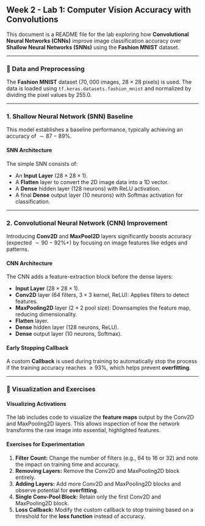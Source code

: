 ## Week 2 - Lab 1: Computer Vision Accuracy with Convolutions

This document is a README file for the lab exploring how **Convolutional Neural Networks (CNNs)** improve image classification accuracy over **Shallow Neural Networks (SNNs)** using the **Fashion MNIST** dataset.

***

### 💾 Data and Preprocessing

The **Fashion MNIST** dataset ($70,000$ images, $28 \times 28$ pixels) is used. The data is loaded using `tf.keras.datasets.fashion_mnist` and normalized by dividing the pixel values by $255.0$.

***

### 1. Shallow Neural Network (SNN) Baseline

This model establishes a baseline performance, typically achieving an accuracy of $\sim 87-89\%$.

#### SNN Architecture
The simple SNN consists of:
* An **Input Layer** ($28 \times 28 \times 1$).
* A **Flatten** layer to convert the 2D image data into a 1D vector.
* A **Dense** hidden layer (128 neurons) with $\text{ReLU}$ activation.
* A final **Dense** output layer (10 neurons) with $\text{Softmax}$ activation for classification.

***

### 2. Convolutional Neural Network (CNN) Improvement

Introducing **Conv2D** and **MaxPool2D** layers significantly boosts accuracy (expected $\sim 90-92\%+$) by focusing on image features like edges and patterns.

#### CNN Architecture
The CNN adds a feature-extraction block before the dense layers:
* **Input Layer** ($28 \times 28 \times 1$).
* **Conv2D** layer (64 filters, $3\times3$ kernel, $\text{ReLU}$): Applies filters to detect features.
* **MaxPooling2D** layer ($2\times2$ pool size): Downsamples the feature map, reducing dimensionality.
* **Flatten** layer.
* **Dense** hidden layer (128 neurons, $\text{ReLU}$).
* **Dense** output layer (10 neurons, $\text{Softmax}$).

#### Early Stopping Callback
A custom **Callback** is used during training to automatically stop the process if the training accuracy reaches $\geq 93\%$, which helps prevent **overfitting**.

***

### 🔬 Visualization and Exercises

#### Visualizing Activations
The lab includes code to visualize the **feature maps** output by the $\text{Conv2D}$ and $\text{MaxPooling2D}$ layers. This allows inspection of how the network transforms the raw image into essential, highlighted features.

#### Exercises for Experimentation
1.  **Filter Count:** Change the number of filters (e.g., 64 to 16 or 32) and note the impact on training time and accuracy.
2.  **Removing Layers:** Remove the $\text{Conv2D}$ and $\text{MaxPooling2D}$ block entirely.
3.  **Adding Layers:** Add more $\text{Conv2D}$ and $\text{MaxPooling2D}$ blocks and observe potential for **overfitting**.
4.  **Single Conv-Pool Block:** Retain only the first $\text{Conv2D}$ and $\text{MaxPooling2D}$ block.
5.  **Loss Callback:** Modify the custom callback to stop training based on a threshold for the **loss function** instead of accuracy.